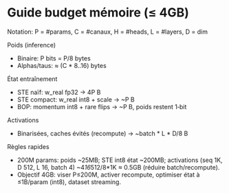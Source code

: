 # Guide budget mémoire (≤ 4GB)

Notation: P = #params, C = #canaux, H = #heads, L = #layers, D = dim

Poids (inference)
- Binaire: P bits = P/8 bytes
- Alphas/taus: ≈ (C * 8..16) bytes

État entraînement
- STE naïf: w_real fp32 → 4P B
- STE compact: w_real int8 + scale → ~P B
- BOP: momentum int8 + rare flips → ~P B, poids restent 1‑bit

Activations
- Binarisées, caches évités (recompute) → ~batch * L * D/8 B

Règles rapides
- 200M params: poids ~25MB; STE int8 état ~200MB; activations (seq 1K, D 512, L 16, batch 4) ~4*16*512/8*1K ≈ 0.5GB (réduire batch/recompute).
- Objectif 4GB: viser P≤200M, activer recompute, optimiser état à ≤1B/param (int8), dataset streaming.
